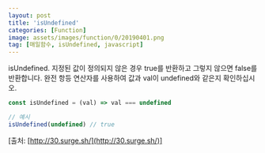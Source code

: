 ```yaml
---
layout: post
title: 'isUndefined'
categories: [Function]
image: assets/images/function/0/20190401.png
tag: [매일함수, isUndefined, javascript]
---
```


isUndefined. 지정된 값이 정의되지 않은 경우 true를 반환하고 그렇지 않으면 false를 반환합니다. 완전 항등 연산자를 사용하여 값과 val이 undefined와 같은지 확인하십시오.

```javascript
const isUndefined = (val) => val === undefined

// 예시
isUndefined(undefined) // true
```

[출처: [http://30.surge.sh/](http://30.surge.sh/)]
